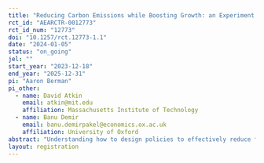```yaml
---
title: "Reducing Carbon Emissions while Boosting Growth: an Experiment with Turkish Manufacturing Firms"
rct_id: "AEARCTR-0012773"
rct_id_num: "12773"
doi: "10.1257/rct.12773-1.1"
date: "2024-01-05"
status: "on_going"
jel: ""
start_year: "2023-12-18"
end_year: "2025-12-31"
pi: "Aaron Berman"
pi_other:
  - name: David Atkin
    email: atkin@mit.edu
    affiliation: Massachusetts Institute of Technology
  - name: Banu Demir
    email: banu.demirpakel@economics.ox.ac.uk
    affiliation: University of Oxford
abstract: "Understanding how to design policies to effectively reduce firm-level carbon emissions while minimizing impacts on economic growth is a question of central importance in the battle to mitigate climate change. The EU is proposing a Carbon Border Adjustment Mechanism (CBAM) that will tax imports to better reflect their carbon content. This project evaluates three policies that provide firms with training and assistance obtaining loans with the goal of mitigating the impacts of CBAM on Turkish SMEs. The first policy focuses on direct carbon mitigation that we expect to have limited growth spillovers. The second focuses on product innovation to move firms toward greener product mixes, and the third focuses on improving firm efficiency. Comparing outcomes related to both carbon emissions (including leakage) as well as firm-growth allows us to assess the tradeoffs between environmental and growth outcomes and explore whether policies can achieve both goals."
layout: registration
---
```


